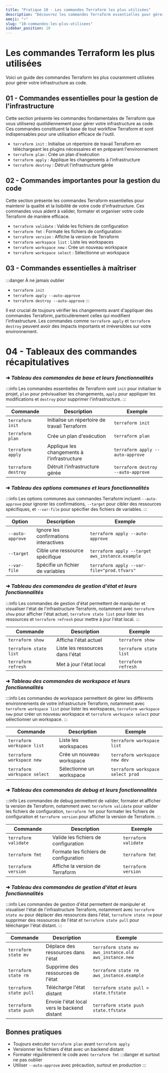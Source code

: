 ```yaml
---
title: "Pratique 10 - Les commandes Terraform les plus utilisées"
description: "Découvrez les commandes Terraform essentielles pour gérer votre infrastructure."
emoji: "⚡"
slug: "10-commandes-les-plus-utilisees"
sidebar_position: 10
---
```


# Les commandes Terraform les plus utilisées

Voici un guide des commandes Terraform les plus couramment utilisées pour gérer votre infrastructure as code.

## 01 - Commandes essentielles pour la gestion de l'infrastructure

Cette section présente les commandes fondamentales de Terraform que vous utiliserez quotidiennement pour gérer votre infrastructure as code. Ces commandes constituent la base de tout workflow Terraform et sont indispensables pour une utilisation efficace de l'outil.

- `terraform init` : Initialise un répertoire de travail Terraform en téléchargeant les plugins nécessaires et en préparant l'environnement
- `terraform plan` : Crée un plan d'exécution
- `terraform apply` : Applique les changements à l'infrastructure
- `terraform destroy` : Détruit l'infrastructure gérée

## 02 - Commandes importantes pour la gestion du code

Cette section présente les commandes Terraform essentielles pour maintenir la qualité et la lisibilité de votre code d'infrastructure. Ces commandes vous aident à valider, formater et organiser votre code Terraform de manière efficace.

- `terraform validate` : Valide les fichiers de configuration
- `terraform fmt` : Formate les fichiers de configuration
- `terraform version` : Affiche la version de Terraform
- `terraform workspace list` : Liste les workspaces
- `terraform workspace new` : Crée un nouveau workspace
- `terraform workspace select` : Sélectionne un workspace

## 03 - Commandes essentielles à maîtriser


:::danger À ne jamais oublier
- `terraform init` 
- `terraform apply --auto-approve` 
- `terraform destroy --auto-approve` 
:::

Il est crucial de toujours vérifier les changements avant d'appliquer des commandes Terraform, particulièrement celles qui modifient l'infrastructure. Les commandes comme `terraform apply` et `terraform destroy` peuvent avoir des impacts importants et irréversibles sur votre environnement.



# 04 - Tableaux des commandes récapitulatives


### ➜ *Tableau des commandes de base et leurs fonctionnalités*

:::info 
Les commandes essentielles de Terraform sont `init` pour initialiser le projet, `plan` pour prévisualiser les changements, `apply` pour appliquer les modifications et `destroy` pour supprimer l'infrastructure.
:::


| Commande | Description | Exemple |
|----------|-------------|---------|
| `terraform init` | Initialise un répertoire de travail Terraform | `terraform init` |
| `terraform plan` | Crée un plan d'exécution | `terraform plan` |
| `terraform apply` | Applique les changements à l'infrastructure | `terraform apply --auto-approve` |
| `terraform destroy` | Détruit l'infrastructure gérée | `terraform destroy --auto-approve` |



### ➜ *Tableau des options communes et leurs fonctionnalités*
:::info 
Les options communes aux commandes Terraform incluent `--auto-approve` pour ignorer les confirmations, `--target` pour cibler des ressources spécifiques, et `--var-file` pour spécifier des fichiers de variables.
:::

| Option | Description | Exemple |
|--------|-------------|---------|
| `--auto-approve` | Ignore les confirmations interactives | `terraform apply --auto-approve` |
| `--target` | Cible une ressource spécifique | `terraform apply --target aws_instance.example` |
| `--var-file` | Spécifie un fichier de variables | `terraform apply --var-file="prod.tfvars"` |


### ➜ *Tableau des commandes de gestion d'état et leurs fonctionnalités*
:::info 
Les commandes de gestion d'état permettent de manipuler et visualiser l'état de l'infrastructure Terraform, notamment avec `terraform show` pour afficher l'état actuel, `terraform state list` pour lister les ressources et `terraform refresh` pour mettre à jour l'état local.
:::

| Commande | Description | Exemple |
|----------|-------------|---------|
| `terraform show` | Affiche l'état actuel | `terraform show` |
| `terraform state list` | Liste les ressources dans l'état | `terraform state list` |
| `terraform refresh` | Met à jour l'état local | `terraform refresh` |


### ➜ *Tableau des commandes de workspace et leurs fonctionnalités*
:::info 
Les commandes de workspace permettent de gérer les différents environnements de votre infrastructure Terraform, notamment avec `terraform workspace list` pour lister les workspaces, `terraform workspace new` pour créer un nouveau workspace et `terraform workspace select` pour sélectionner un workspace.
:::

| Commande | Description | Exemple |
|----------|-------------|---------|
| `terraform workspace list` | Liste les workspaces | `terraform workspace list` |
| `terraform workspace new` | Crée un nouveau workspace | `terraform workspace new dev` |
| `terraform workspace select` | Sélectionne un workspace | `terraform workspace select prod` |


### ➜ *Tableau des commandes de debug et leurs fonctionnalités*
:::info 
Les commandes de debug permettent de valider, formater et afficher la version de Terraform, notamment avec `terraform validate` pour valider les fichiers de configuration, `terraform fmt` pour formater les fichiers de configuration et `terraform version` pour afficher la version de Terraform.
:::

| Commande | Description | Exemple |
|----------|-------------|---------|
| `terraform validate` | Valide les fichiers de configuration | `terraform validate` |
| `terraform fmt` | Formate les fichiers de configuration | `terraform fmt` |
| `terraform version` | Affiche la version de Terraform | `terraform version` |


### ➜ *Tableau des commandes de gestion d'état et leurs fonctionnalités*
:::info 
Les commandes de gestion d'état permettent de manipuler et visualiser l'état de l'infrastructure Terraform, notamment avec `terraform state mv` pour déplacer des ressources dans l'état, `terraform state rm` pour supprimer des ressources de l'état et `terraform state pull` pour télécharger l'état distant.
:::

| Commande | Description | Exemple |
|----------|-------------|---------|
| `terraform state mv` | Déplace des ressources dans l'état | `terraform state mv aws_instance.old aws_instance.new` |
| `terraform state rm` | Supprime des ressources de l'état | `terraform state rm aws_instance.example` |
| `terraform state pull` | Télécharge l'état distant | `terraform state pull > state.tfstate` |
| `terraform state push` | Envoie l'état local vers le backend distant | `terraform state push state.tfstate` |


## Bonnes pratiques

- Toujours exécuter `terraform plan` avant `terraform apply`
- Versionner les fichiers d'état avec un backend distant
- Formater régulièrement le code avec `terraform fmt`
:::danger et surtout ne pas oublier
- Utiliser `--auto-approve` avec précaution, surtout en production
:::


